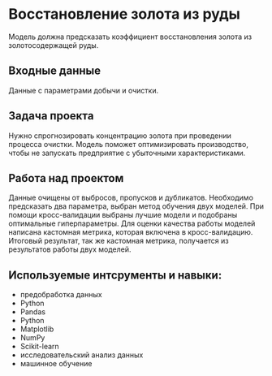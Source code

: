 # Восстановление золота из руды

Модель должна предсказать коэффициент восстановления золота из золотосодержащей руды. 

## Входные данные

Данные с параметрами добычи и очистки.

## Задача проекта 

Нужно спрогнозировать концентрацию золота при проведении процесса очистки. Модель поможет оптимизировать производство, чтобы не запускать предприятие с убыточными характеристиками.

## Работа над проектом

Данные очищены от выбросов, пропусков и дубликатов. Необходимо предсказать два параметра, выбран метод обучения двух моделей. При помощи кросс-валидации выбраны лучшие модели и подобраны оптимальные гиперпараметры. Для оценки качества работы моделей написана кастомная метрика, которая включена в кросс-валидацию. Итоговый результат, так же кастомная метрика, получается из результатов работы двух моделей.

## Используемые интсрументы и навыки:

- предобработка данных
- Python
- Pandas
- Python
- Matplotlib
- NumPy
- Scikit-learn
- исследовательский анализ данных
- машинное обучение


